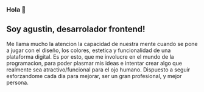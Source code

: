 ### Hola 👋
## Soy agustin, desarrolador frontend!
Me llama mucho la atencion la capacidad de nuestra mente cuando se pone a jugar
con el diseño, los colores, estetica y funcionalidad de una plataforma digital.
Es por esto, que me involucre en el mundo de la programacion, para poder plasmar mis ideas e intentar
crear algo que realmente sea atractivo/funcional para el ojo humano.
Dispuesto a seguir esforzandome cada dia para mejorar, ser un gran profesional, y mejor persona.

<!--
**agussanchz/agussanchz** is a ✨ _special_ ✨ repository because its `README.md` (this file) appears on your GitHub profile.

Here are some ideas to get you started:

- 🔭 I’m currently working on ...
- 🌱 I’m currently learning ...
- 👯 I’m looking to collaborate on ...
- 🤔 I’m looking for help with ...
- 💬 Ask me about ...
- 📫 How to reach me: ...
- 😄 Pronouns: ...
- ⚡ Fun fact: ...
-->

